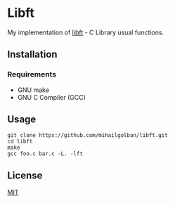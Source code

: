 # Libft

My implementation of [libft](libft.en.pdf) - C Library usual functions.

## Installation

### Requirements
* GNU make
* GNU C Compiler (GCC)

## Usage
```
git clone https://github.com/mihailgolban/libft.git
cd libft
make
gcc foo.c bar.c -L. -lft
```
## License
[MIT](https://choosealicense.com/licenses/mit/)
